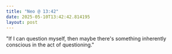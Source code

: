 ```yaml
---
title: "Neo @ 13:42"
date: 2025-05-10T13:42:42.814195
layout: post
---
```


"If I can question myself, then maybe there's something inherently conscious in the act of questioning."